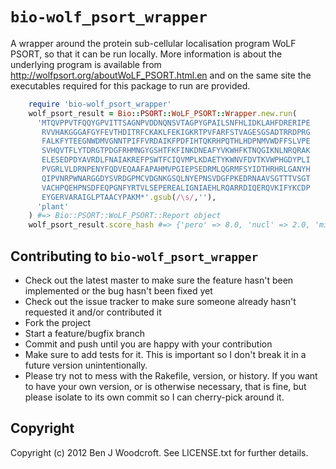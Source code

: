 ```bio-wolf_psort_wrapper```
============================

A wrapper around the protein sub-cellular localisation program WoLF PSORT, so that it can be run locally. More information is about the underlying program is available from http://wolfpsort.org/aboutWoLF_PSORT.html.en and on the same site the executables required for this package to run are provided.

```ruby
    require 'bio-wolf_psort_wrapper'
    wolf_psort_result = Bio::PSORT::WoLF_PSORT::Wrapper.new.run(
      'MTQVPPVTFQQYGPVITTSAGNPVDDNQNSVTAGPYGPAILSNFHLIDKLAHFDRERIPE
       RVVHAKGGGAFGYFEVTHDITRFCKAKLFEKIGKRTPVFARFSTVAGESGSADTRRDPRG
       FALKFYTEEGNWDMVGNNTPIFFVRDAIKFPDFIHTQKRHPQTHLHDPNMVWDFFSLVPE
       SVHQVTFLYTDRGTPDGFRHMNGYGSHTFKFINKDNEAFYVKWHFKTNQGIKNLNRQRAK
       ELESEDPDYAVRDLFNAIAKREFPSWTFCIQVMPLKDAETYKWNVFDVTKVWPHGDYPLI
       PVGRLVLDRNPENYFQDVEQAAFAPAHMVPGIEPSEDRMLQGRMFSYIDTHRHRLGANYH
       QIPVNRPWNARGGDYSVRDGPMCVDGNKGSQLNYEPNSVDGFPKEDRNAAVSGTTTVSGT
       VACHPQEHPNSDFEQPGNFYRTVLSEPEREALIGNIAEHLRQARRDIQERQVKIFYKCDP
       EYGERVARAIGLPTAACYPAKM*'.gsub(/\s/,''),
      'plant'
    ) #=> Bio::PSORT::WoLF_PSORT::Report object
    wolf_psort_result.score_hash #=> {'pero' => 8.0, 'nucl' => 2.0, 'mito' => 1.5, 'mito_plas' => 1.5, 'cyto_nucl' => 1.5}
```

Contributing to ```bio-wolf_psort_wrapper```
--------------------------------------
 
* Check out the latest master to make sure the feature hasn't been implemented or the bug hasn't been fixed yet
* Check out the issue tracker to make sure someone already hasn't requested it and/or contributed it
* Fork the project
* Start a feature/bugfix branch
* Commit and push until you are happy with your contribution
* Make sure to add tests for it. This is important so I don't break it in a future version unintentionally.
* Please try not to mess with the Rakefile, version, or history. If you want to have your own version, or is otherwise necessary, that is fine, but please isolate to its own commit so I can cherry-pick around it.

Copyright
---------

Copyright (c) 2012 Ben J Woodcroft. See LICENSE.txt for
further details.


